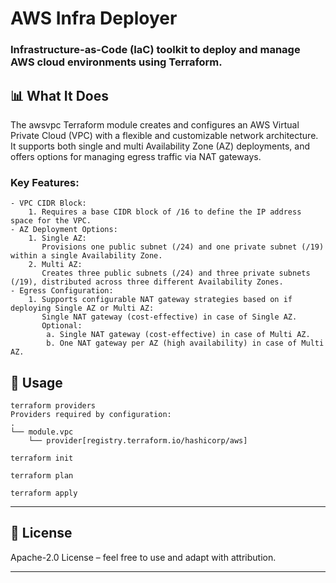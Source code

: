# AWS Infra Deployer

### Infrastructure-as-Code (IaC) toolkit to deploy and manage AWS cloud environments using Terraform.

## 📊 What It Does
The awsvpc Terraform module creates and configures an AWS Virtual Private Cloud (VPC) with a flexible and customizable network architecture. It supports both single and multi Availability Zone (AZ) deployments, and offers options for managing egress traffic via NAT gateways.

### Key Features:
```
- VPC CIDR Block:
    1. Requires a base CIDR block of /16 to define the IP address space for the VPC.
- AZ Deployment Options:
    1. Single AZ:
       Provisions one public subnet (/24) and one private subnet (/19) within a single Availability Zone.
    2. Multi AZ:
       Creates three public subnets (/24) and three private subnets (/19), distributed across three different Availability Zones.
- Egress Configuration:
    1. Supports configurable NAT gateway strategies based on if deploying Single AZ or Multi AZ:
       Single NAT gateway (cost-effective) in case of Single AZ.
       Optional:
        a. Single NAT gateway (cost-effective) in case of Multi AZ.
        b. One NAT gateway per AZ (high availability) in case of Multi AZ.
```

## 🚀 Usage
```
terraform providers
Providers required by configuration:
.
└── module.vpc
    └── provider[registry.terraform.io/hashicorp/aws]
```
```
terraform init
```
```
terraform plan
```
```
terraform apply
```


---

## 📍 License

Apache-2.0 License – feel free to use and adapt with attribution.

---